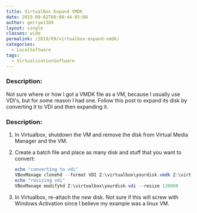 ```yaml
---
title: VirtualBox Expand VMDK
date: 2019-09-02T08:00:44-05:00
author: gerryw1389
layout: single
classes: wide
permalink: /2019/09/virtualbox-expand-vmdk/
categories:
  - LocalSoftware
tags:
  - VirtualizationSoftware
---
```

<!--more-->

### Description:
Not sure where or how I got a VMDK file as a VM, because I usually use VDI's, but for some reason I had one. Follow this post to expand its disk by converting it to VDI and then expanding it.

### Description:

1. In Virtualbox, shutdown the VM and remove the disk from Virtual Media Manager and the VM.
   
2. Create a batch file and place as many disk and stuff that you want to convert:

   ```powershell
   echo "converting to vdi"
   VBoxManage clonehd --format VDI Z:\virtualbox\yourdisk.vmdk Z:\virtualbox\yourdisk.vdi
   echo "resizing vdi"
   VBoxManage modifyhd Z:\virtualbox\yourdisk.vdi --resize 120000
   ```

3. In Virtualbox, re-attach the new disk. Not sure if this will screw with Windows Activation since I believe my example was a linux VM. 
